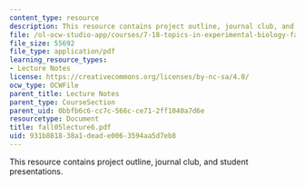 ```yaml
---
content_type: resource
description: This resource contains project outline, journal club, and student presentations.
file: /ol-ocw-studio-app/courses/7-18-topics-in-experimental-biology-fall-2005/931b881838a1deade0063594aa5d7eb8_fall05lecture6.pdf
file_size: 55692
file_type: application/pdf
learning_resource_types:
- Lecture Notes
license: https://creativecommons.org/licenses/by-nc-sa/4.0/
ocw_type: OCWFile
parent_title: Lecture Notes
parent_type: CourseSection
parent_uid: 0bbfb6c6-cc7c-566c-ce71-2ff1040a7d6e
resourcetype: Document
title: fall05lecture6.pdf
uid: 931b8818-38a1-dead-e006-3594aa5d7eb8
---
```

This resource contains project outline, journal club, and student presentations.
